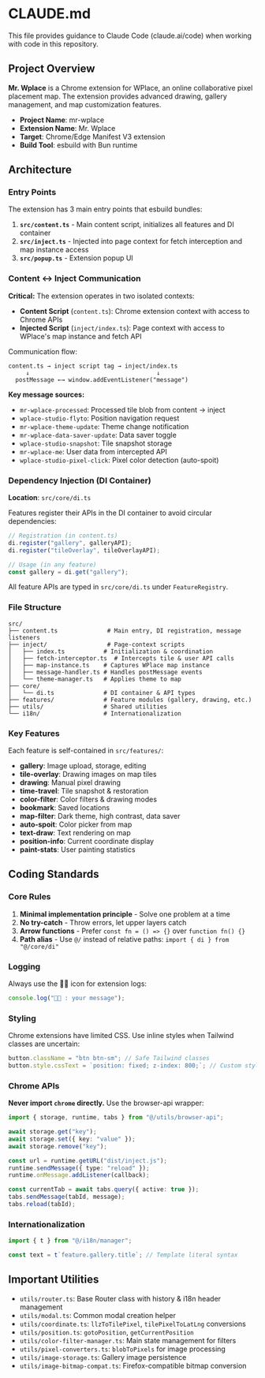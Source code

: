 # CLAUDE.md

This file provides guidance to Claude Code (claude.ai/code) when working with code in this repository.

## Project Overview

**Mr. Wplace** is a Chrome extension for WPlace, an online collaborative pixel placement map. The extension provides advanced drawing, gallery management, and map customization features.

- **Project Name**: mr-wplace
- **Extension Name**: Mr. Wplace
- **Target**: Chrome/Edge Manifest V3 extension
- **Build Tool**: esbuild with Bun runtime

## Architecture

### Entry Points

The extension has 3 main entry points that esbuild bundles:

1. **`src/content.ts`** - Main content script, initializes all features and DI container
2. **`src/inject.ts`** - Injected into page context for fetch interception and map instance access
3. **`src/popup.ts`** - Extension popup UI

### Content ↔ Inject Communication

**Critical:** The extension operates in two isolated contexts:

- **Content Script** (`content.ts`): Chrome extension context with access to Chrome APIs
- **Injected Script** (`inject/index.ts`): Page context with access to WPlace's map instance and fetch API

Communication flow:

```
content.ts → inject script tag → inject/index.ts
     ↓                                    ↓
  postMessage ←→ window.addEventListener("message")
```

**Key message sources:**

- `mr-wplace-processed`: Processed tile blob from content → inject
- `wplace-studio-flyto`: Position navigation request
- `mr-wplace-theme-update`: Theme change notification
- `mr-wplace-data-saver-update`: Data saver toggle
- `wplace-studio-snapshot`: Tile snapshot storage
- `mr-wplace-me`: User data from intercepted API
- `wplace-studio-pixel-click`: Pixel color detection (auto-spoit)

### Dependency Injection (DI Container)

**Location**: `src/core/di.ts`

Features register their APIs in the DI container to avoid circular dependencies:

```typescript
// Registration (in content.ts)
di.register("gallery", galleryAPI);
di.register("tileOverlay", tileOverlayAPI);

// Usage (in any feature)
const gallery = di.get("gallery");
```

All feature APIs are typed in `src/core/di.ts` under `FeatureRegistry`.

### File Structure

```
src/
├── content.ts              # Main entry, DI registration, message listeners
├── inject/                 # Page-context scripts
│   ├── index.ts           # Initialization & coordination
│   ├── fetch-interceptor.ts  # Intercepts tile & user API calls
│   ├── map-instance.ts    # Captures WPlace map instance
│   ├── message-handler.ts # Handles postMessage events
│   └── theme-manager.ts   # Applies theme to map
├── core/
│   └── di.ts              # DI container & API types
├── features/              # Feature modules (gallery, drawing, etc.)
├── utils/                 # Shared utilities
└── i18n/                  # Internationalization
```

### Key Features

Each feature is self-contained in `src/features/`:

- **gallery**: Image upload, storage, editing
- **tile-overlay**: Drawing images on map tiles
- **drawing**: Manual pixel drawing
- **time-travel**: Tile snapshot & restoration
- **color-filter**: Color filters & drawing modes
- **bookmark**: Saved locations
- **map-filter**: Dark theme, high contrast, data saver
- **auto-spoit**: Color picker from map
- **text-draw**: Text rendering on map
- **position-info**: Current coordinate display
- **paint-stats**: User painting statistics

## Coding Standards

### Core Rules

1. **Minimal implementation principle** - Solve one problem at a time
2. **No try-catch** - Throw errors, let upper layers catch
3. **Arrow functions** - Prefer `const fn = () => {}` over `function fn() {}`
4. **Path alias** - Use `@/` instead of relative paths: `import { di } from "@/core/di"`

### Logging

Always use the 🧑‍🎨 icon for extension logs:

```typescript
console.log("🧑‍🎨 : your message");
```

### Styling

Chrome extensions have limited CSS. Use inline styles when Tailwind classes are uncertain:

```typescript
button.className = "btn btn-sm"; // Safe Tailwind classes
button.style.cssText = `position: fixed; z-index: 800;`; // Custom styles
```

### Chrome APIs

**Never import `chrome` directly.** Use the browser-api wrapper:

```typescript
import { storage, runtime, tabs } from "@/utils/browser-api";

await storage.get("key");
await storage.set({ key: "value" });
await storage.remove("key");

const url = runtime.getURL("dist/inject.js");
runtime.sendMessage({ type: "reload" });
runtime.onMessage.addListener(callback);

const currentTab = await tabs.query({ active: true });
tabs.sendMessage(tabId, message);
tabs.reload(tabId);
```

### Internationalization

```typescript
import { t } from "@/i18n/manager";

const text = t`feature.gallery.title`; // Template literal syntax
```

## Important Utilities

- `utils/router.ts`: Base Router class with history & i18n header management
- `utils/modal.ts`: Common modal creation helper
- `utils/coordinate.ts`: `llzToTilePixel`, `tilePixelToLatLng` conversions
- `utils/position.ts`: `gotoPosition`, `getCurrentPosition`
- `utils/color-filter-manager.ts`: Main state management for filters
- `utils/pixel-converters.ts`: `blobToPixels` for image processing
- `utils/image-storage.ts`: Gallery image persistence
- `utils/image-bitmap-compat.ts`: Firefox-compatible bitmap conversion
